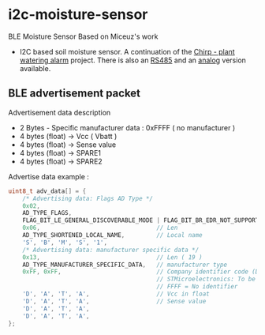 # i2c-moisture-sensor
BLE Moisture Sensor
Based on Miceuz's work 
 - I2C based soil moisture sensor. A continuation of the [Chirp - plant watering alarm](https://github.com/Miceuz/PlantWateringAlarm) project. There is also an [RS485](https://github.com/Miceuz/rs485-moist-sensor) and an [analog](https://github.com/Miceuz/soil-moisture-sensor-analog) version available.

## BLE advertisement packet
Advertisement data description 

- 2 Bytes - Specific manufacturer data : 0xFFFF ( no manufacturer )
- 4 bytes (float) -> Vcc ( Vbatt )
- 4 bytes (float) -> Sense value
- 4 bytes (float) -> SPARE1
- 4 bytes (float) -> SPARE2

Advertise data example :
``` c
uint8_t adv_data[] = {
    /* Advertising data: Flags AD Type */
    0x02, 
    AD_TYPE_FLAGS,
    FLAG_BIT_LE_GENERAL_DISCOVERABLE_MODE | FLAG_BIT_BR_EDR_NOT_SUPPORTED, 
    0x06,                                 // Len
    AD_TYPE_SHORTENED_LOCAL_NAME,         // Local name
    'S', 'B', 'M', 'S', '1',
    /* Advertising data: manufacturer specific data */
    0x13,                                 // Len ( 19 )
    AD_TYPE_MANUFACTURER_SPECIFIC_DATA,   // manufacturer type
    0xFF, 0xFF,                           // Company identifier code (Default is 0x0030 -
                                          // STMicroelectronics: To be customized for specific identifier)
                                          // FFFF = No identifier
    'D', 'A', 'T', 'A',                   // Vcc in float
    'D', 'A', 'T', 'A',                   // Sense value
    'D', 'A', 'T', 'A',
    'D', 'A', 'T', 'A',
};
```